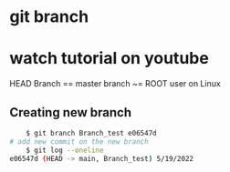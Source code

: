 # git branch

watch tutorial on youtube
=======
HEAD Branch == master branch ~= ROOT user on Linux
## Creating new branch
```bash
    $ git branch Branch_test e06547d
# add new commit on the new branch
    $ git log --oneline 
e06547d (HEAD -> main, Branch_test) 5/19/2022
```
